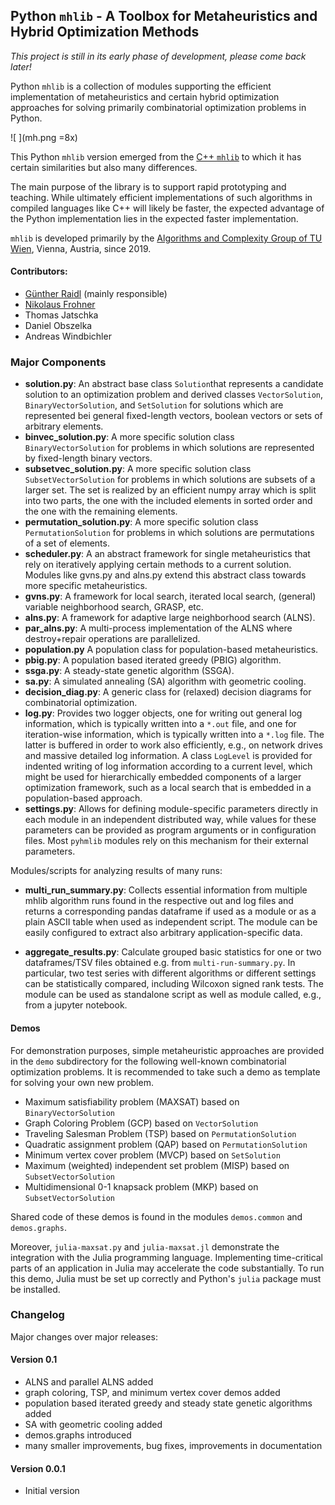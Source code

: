 ## Python `mhlib` - A Toolbox for Metaheuristics and Hybrid Optimization Methods

_This project is still in its early phase of development, please come back later!_

Python `mhlib` is a collection of modules supporting the efficient implementation of metaheuristics 
and certain hybrid optimization approaches for solving primarily combinatorial optimization 
problems in Python.

![ ](mh.png =8x)

This Python `mhlib` version emerged from the 
[C++ `mhlib`](https://bitbucket.org/ads-tuwien/mhlib) to which it has certain similarities 
but also many differences.

The main purpose of the library is to support rapid prototyping and teaching. 
While ultimately efficient implementations of such algorithms in compiled 
languages like C++ will likely be faster, the expected advantage of the Python
implementation lies in the expected faster implementation.

`mhlib` is developed primarily by the 
[Algorithms and Complexity Group of TU Wien](https://www.ac.tuwien.ac.at), 
Vienna, Austria, since 2019.

#### Contributors:
- [Günther Raidl](https://www.ac.tuwien.ac.at/raidl) (mainly responsible)
- [Nikolaus Frohner](https://www.ac.tuwien.ac.at/nfrohner)
- Thomas Jatschka
- Daniel Obszelka
- Andreas Windbichler

### Major Components

- **solution.py**:
    An abstract base class `Solution`that represents a candidate solution to an optimization problem and
    derived classes `VectorSolution`, `BinaryVectorSolution`, and `SetSolution` for solutions which are
    represented bei general fixed-length vectors, boolean vectors or sets of arbitrary elements.
- **binvec_solution.py**:
    A more specific solution class `BinaryVectorSolution` for problems in which solutions are represented by
    fixed-length binary vectors.
- **subsetvec_solution.py**:
    A more specific solution class `SubsetVectorSolution` for problems in which solutions are subsets of a 
    larger set. The set is realized by an efficient numpy array which is split into two parts, 
    the one with the included elements in sorted order and the one with the remaining elements.
- **permutation_solution.py**:
    A more specific solution class `PermutationSolution` for problems in which solutions are permutations of a
    set of elements.
- **scheduler.py**:
    A an abstract framework for single metaheuristics that rely on iteratively applying certain 
    methods to a current solution. Modules like gvns.py and alns.py extend this abstract class towards
    more specific metaheuristics.
- **gvns.py**:
    A framework for local search, iterated local search, (general) variable neighborhood 
    search, GRASP, etc.
- **alns.py**:
    A framework for adaptive large neighborhood search (ALNS).
- **par_alns.py**:
    A multi-process implementation of the ALNS where destroy+repair operations are parallelized.
- **population.py**
    A population class for population-based metaheuristics.
- **pbig.py**:
    A population based iterated greedy (PBIG) algorithm.
- **ssga.py**:
    A steady-state genetic algorithm (SSGA).
- **sa.py**:
    A simulated annealing (SA) algorithm with geometric cooling.
- **decision_diag.py**:
    A generic class for (relaxed) decision diagrams for combinatorial optimization.
- **log.py**:
    Provides two logger objects, one for writing out general log information, which is typically
    written into a `*.out`  file, and one for iteration-wise information, which is typically
    written into a `*.log` file. The latter is buffered in order to work also efficiently, e.g., 
    on network drives and massive detailed log information. 
    A class `LogLevel` is provided for indented writing of log information according to a current level, 
    which might be used for hierarchically embedded components of a larger optimization framework,
    such as a local search that is embedded in a population-based approach.   
- **settings.py**:
    Allows for defining module-specific parameters directly in each module in an independent  distributed
    way, while values for these parameters can be provided as program arguments or in
    configuration files. Most `pyhmlib` modules rely on this mechanism for their external parameters.

Modules/scripts for analyzing results of many runs:

- **multi_run_summary.py**:
    Collects essential information from multiple mhlib algorithm runs found in the respective out and log files
    and returns a corresponding pandas dataframe if used as a module or as a plain ASCII table when used as
    independent script. The module can be easily configured to extract also arbitrary application-specific data.
    
- **aggregate_results.py**:
    Calculate grouped basic statistics for one or two dataframes/TSV files obtained e.g. from `multi-run-summary.py`.
    In particular, two test series with different algorithms or different settings can be statistically
    compared, including Wilcoxon signed rank tests. The module can be used as standalone script as well 
    as module called, e.g., from a jupyter notebook.


#### Demos

For demonstration purposes, simple metaheuristic approaches are provided in the `demo` subdirectory for the following
well-known combinatorial optimization problems. It is recommended to take such a demo as template 
for solving your own new problem.

- Maximum satisfiability problem (MAXSAT) based on `BinaryVectorSolution`
- Graph Coloring Problem (GCP) based on `VectorSolution`
- Traveling Salesman Problem (TSP) based on `PermutationSolution`
- Quadratic assignment problem (QAP) based on `PermutationSolution`
- Minimum vertex cover problem (MVCP) based on `SetSolution`
- Maximum (weighted) independent set problem (MISP) based on `SubsetVectorSolution`
- Multidimensional 0-1 knapsack problem (MKP) based on `SubsetVectorSolution`

Shared code of these demos is found in the modules `demos.common` and `demos.graphs`.

Moreover, `julia-maxsat.py` and `julia-maxsat.jl` demonstrate the integration with the Julia programming language.
Implementing time-critical parts of an application in Julia may accelerate the code substantially.
To run this demo, Julia must be set up correctly and Python's `julia` package must be installed.
 

### Changelog

Major changes over major releases:

#### Version 0.1 
- ALNS and parallel ALNS added
- graph coloring, TSP, and minimum vertex cover demos added
- population based iterated greedy and steady state genetic algorithms added
- SA with geometric cooling added
- demos.graphs introduced
- many smaller improvements, bug fixes, improvements in documentation 

#### Version 0.0.1 
- Initial version
